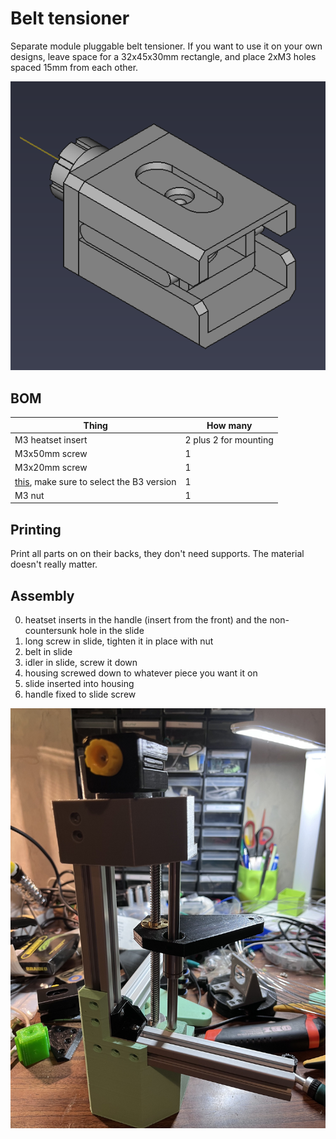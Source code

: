 # Belt tensioner

Separate module pluggable belt tensioner. If you want to use it on your own
designs, leave space for a 32x45x30mm rectangle, and place 2xM3 holes spaced
15mm from each other.

![CAD](screenshot.png)

## BOM

| Thing | How many |
| --- | --- |
| M3 heatset insert | 2 plus 2 for mounting |
| M3x50mm screw | 1 |
| M3x20mm screw | 1 |
| [this](https://www.aliexpress.com/item/32817328238.html), make sure to select the B3 version | 1 |
| M3 nut | 1 |

## Printing

Print all parts on on their backs, they don't need supports. The material
doesn't really matter.

## Assembly

0) heatset inserts in the handle (insert from the front) and the non-countersunk hole in the slide
1) long screw in slide, tighten it in place with nut
2) belt in slide
3) idler in slide, screw it down
4) housing screwed down to whatever piece you want it on
5) slide inserted into housing
6) handle fixed to slide screw

![Photo](photo.jpg)